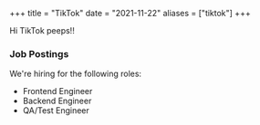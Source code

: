 +++
title = "TikTok"
date = "2021-11-22"
aliases = ["tiktok"]
+++

Hi TikTok peeps!!

### Job Postings
We're hiring for the following roles:

- Frontend Engineer
- Backend Engineer
- QA/Test Engineer
